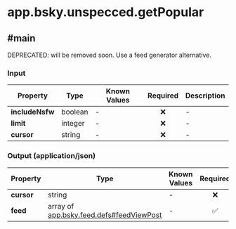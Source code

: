 # app.bsky.unspecced.getPopular

## #main

DEPRECATED: will be removed soon. Use a feed generator alternative.

### Input

| Property | Type | Known Values | Required | Description |
| --- | --- | --- | :---: | --- |
| **includeNsfw** | boolean | - | ❌ | - |
| **limit** | integer | - | ❌ | - |
| **cursor** | string | - | ❌ | - |

### Output (application/json)

| Property | Type | Known Values | Required | Description |
| --- | --- | --- | :---: | --- |
| **cursor** | string | - | ❌ | - |
| **feed** | array of [app.bsky.feed.defs#feedViewPost](../../../../app/bsky/feed/defs.md#feedViewPost) | - | ✅ | - |
